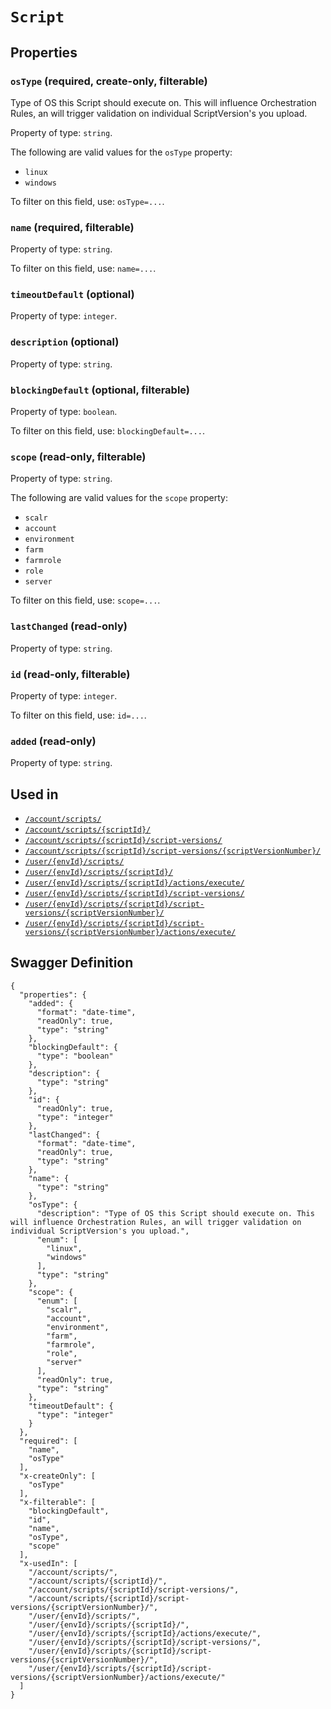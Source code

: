 # `Script` #







## Properties ##

### `osType` (required, create-only, filterable) ###

Type of OS this Script should execute on. This will influence Orchestration Rules, an will trigger validation on individual ScriptVersion's you upload.


Property of type: `string`.

 
The following are valid values for the `osType` property:
  + `linux`
  + `windows`

To filter on this field, use: `osType=...`.


### `name` (required, filterable) ###




Property of type: `string`.


To filter on this field, use: `name=...`.


### `timeoutDefault` (optional) ###




Property of type: `integer`.




### `description` (optional) ###




Property of type: `string`.




### `blockingDefault` (optional, filterable) ###




Property of type: `boolean`.


To filter on this field, use: `blockingDefault=...`.


### `scope` (read-only, filterable) ###




Property of type: `string`.

 
The following are valid values for the `scope` property:
  + `scalr`
  + `account`
  + `environment`
  + `farm`
  + `farmrole`
  + `role`
  + `server`

To filter on this field, use: `scope=...`.


### `lastChanged` (read-only) ###




Property of type: `string`.




### `id` (read-only, filterable) ###




Property of type: `integer`.


To filter on this field, use: `id=...`.


### `added` (read-only) ###




Property of type: `string`.






## Used in ##

  + [`/account/scripts/`](./../rest/api/v1beta0/account/scripts/)
  + [`/account/scripts/{scriptId}/`](./../rest/api/v1beta0/account/scripts/{scriptId}/)
  + [`/account/scripts/{scriptId}/script-versions/`](./../rest/api/v1beta0/account/scripts/{scriptId}/script-versions/)
  + [`/account/scripts/{scriptId}/script-versions/{scriptVersionNumber}/`](./../rest/api/v1beta0/account/scripts/{scriptId}/script-versions/{scriptVersionNumber}/)
  + [`/user/{envId}/scripts/`](./../rest/api/v1beta0/user/{envId}/scripts/)
  + [`/user/{envId}/scripts/{scriptId}/`](./../rest/api/v1beta0/user/{envId}/scripts/{scriptId}/)
  + [`/user/{envId}/scripts/{scriptId}/actions/execute/`](./../rest/api/v1beta0/user/{envId}/scripts/{scriptId}/actions/execute/)
  + [`/user/{envId}/scripts/{scriptId}/script-versions/`](./../rest/api/v1beta0/user/{envId}/scripts/{scriptId}/script-versions/)
  + [`/user/{envId}/scripts/{scriptId}/script-versions/{scriptVersionNumber}/`](./../rest/api/v1beta0/user/{envId}/scripts/{scriptId}/script-versions/{scriptVersionNumber}/)
  + [`/user/{envId}/scripts/{scriptId}/script-versions/{scriptVersionNumber}/actions/execute/`](./../rest/api/v1beta0/user/{envId}/scripts/{scriptId}/script-versions/{scriptVersionNumber}/actions/execute/)

## Swagger Definition ##

    {
      "properties": {
        "added": {
          "format": "date-time", 
          "readOnly": true, 
          "type": "string"
        }, 
        "blockingDefault": {
          "type": "boolean"
        }, 
        "description": {
          "type": "string"
        }, 
        "id": {
          "readOnly": true, 
          "type": "integer"
        }, 
        "lastChanged": {
          "format": "date-time", 
          "readOnly": true, 
          "type": "string"
        }, 
        "name": {
          "type": "string"
        }, 
        "osType": {
          "description": "Type of OS this Script should execute on. This will influence Orchestration Rules, an will trigger validation on individual ScriptVersion's you upload.", 
          "enum": [
            "linux", 
            "windows"
          ], 
          "type": "string"
        }, 
        "scope": {
          "enum": [
            "scalr", 
            "account", 
            "environment", 
            "farm", 
            "farmrole", 
            "role", 
            "server"
          ], 
          "readOnly": true, 
          "type": "string"
        }, 
        "timeoutDefault": {
          "type": "integer"
        }
      }, 
      "required": [
        "name", 
        "osType"
      ], 
      "x-createOnly": [
        "osType"
      ], 
      "x-filterable": [
        "blockingDefault", 
        "id", 
        "name", 
        "osType", 
        "scope"
      ], 
      "x-usedIn": [
        "/account/scripts/", 
        "/account/scripts/{scriptId}/", 
        "/account/scripts/{scriptId}/script-versions/", 
        "/account/scripts/{scriptId}/script-versions/{scriptVersionNumber}/", 
        "/user/{envId}/scripts/", 
        "/user/{envId}/scripts/{scriptId}/", 
        "/user/{envId}/scripts/{scriptId}/actions/execute/", 
        "/user/{envId}/scripts/{scriptId}/script-versions/", 
        "/user/{envId}/scripts/{scriptId}/script-versions/{scriptVersionNumber}/", 
        "/user/{envId}/scripts/{scriptId}/script-versions/{scriptVersionNumber}/actions/execute/"
      ]
    }
